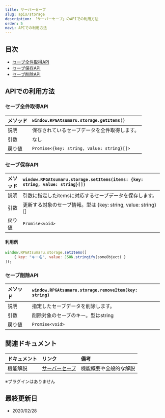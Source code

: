 ```yaml
---
title: サーバーセーブ
slug: apis/storage
description: 「サーバーセーブ」のAPIでの利用方法
order: 5
navi: APIでの利用方法
---
```

    
## 目次
 - [セーブ全件取得API](#セーブ全件取得API)
 - [セーブ保存API](#セーブ保存API)
 - [セーブ削除API](#セーブ削除API)
    
## APIでの利用方法
### セーブ全件取得API
    
メソッド |`window.RPGAtsumaru.storage.getItems()`
:---|:---
説明|保存されているセーブデータを全件取得します。
引数|なし
戻り値|`Promise<{key: string, value: string}[]>`
    
### セーブ保存API
    
メソッド |`window.RPGAtsumaru.storage.setItems(items: {key: string, value: string}[])`
:---|:---
説明|引数に指定したitemsに対応するセーブデータを保存します。
引数|更新する対象のセーブ情報。型は {key: string, value: string}[]
戻り値|`Promise<void>`
    
#### 利用例
```js
window.RPGAtsumaru.storage.setItems([
    { key: "キー名", value: JSON.stringify(someObject) }
]);
```
    
### セーブ削除API
    
メソッド |`window.RPGAtsumaru.storage.removeItem(key: string)`
:---|:---
説明|指定したセーブデータを削除します。
引数|削除対象のセーブのキー。型はstring
戻り値|`Promise<void>`
    
## 関連ドキュメント

ドキュメント|リンク|備考
:---|:---|:---
機能解説|[サーバーセーブ](/storage)|機能概要や全般的な解説
    
※プラグインはありません
    
## 最終更新日
 - 2020/02/28
